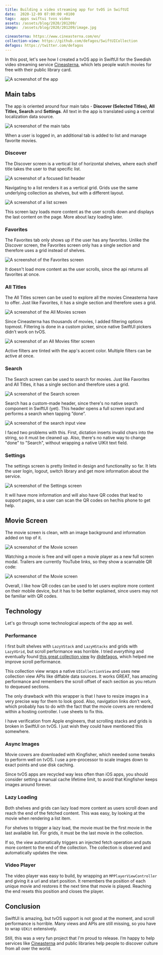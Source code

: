 ```yaml
---
title: Building a video streaming app for tvOS in SwiftUI
date:  2020-12-09 07:00:00 +0100
tags:  apps swiftui tvos video
assets: /assets/blog/2020/201209/
image:  /assets/blog/2020/201209/image.jpg

cineasterna: https://www.cineasterna.com/en/
collection-view: https://github.com/defagos/SwiftUICollection
defagos: https://twitter.com/defagos
---
```


In this post, let's see how I created a tvOS app in SwiftUI for the Swedish video streaming service [Cineasterna]({{page.cineasterna}}), which lets people watch movies for free with their public library card.

![A screenshot of the app]({{page.assets}}image.jpg)


## Main tabs

The app is oriented around four main tabs - **Discover (Selected Titles), All Titles, Search** and **Settings**. All text in the app is translated using a central localization data source.

![A screenshot of the main tabs]({{page.assets}}tabs.jpg)

When a user is logged in, an additional tab is added to list and manage favorite movies.


### Discover

The Discover screen is a vertical list of horizontal shelves, where each shelf title takes the user to that specific list. 

![A screenshot of a focused list header]({{page.assets}}headers.jpg)

Navigating to a list renders it as a vertical grid. Grids use the same underlying collection as shelves, but with a different layout.

![A screenshot of a list screen]({{page.assets}}list-screen.jpg)

This screen lazy loads more content as the user scrolls down and displays the last content on the page. More about lazy loading later.


### Favorites

The Favorites tab only shows up if the user has any favorites. Unlike the Discover screen, the Favorites screen only has a single section and therefore uses a grid instead of shelves.

![A screenshot of the Favorites screen]({{page.assets}}favorites.jpg)

It doesn't load more content as the user scrolls, since the api returns all favorites at once.


### All Titles

The All Titles screen can be used to explore all the movies Cineasterna have to offer. Just like Favorites, it has a single section and therefore uses a grid.

![A screenshot of the All Movies screen]({{page.assets}}all-movies.jpg)

Since Cineasterna has thousands of movies, I added filtering options topmost. Filtering is done in a custom picker, since native SwiftUI pickers didn’t work on tvOS.

![A screenshot of an All Movies filter screen]({{page.assets}}all-movies-filter.jpg)

Active filters are tinted with the app's accent color. Multiple filters can be active at once.


### Search

The Search screen can be used to search for movies. Just like Favorites and All Titles, it has a single section and therefore uses a grid.

![A screenshot of the Search screen]({{page.assets}}search.jpg)

Search has a custom-made header, since there's no native search component in SwiftUI (yet). This header opens a full screen input and performs a search when tapping ”done”.

![A screenshot of the search input view]({{page.assets}}search-input.jpg)

I faced two problems with this. First, dictation inserts invalid chars into the string, so it must be cleaned up. Also, there's no native way to change "done" to "Search", without wrapping a native UIKit text field.


### Settings

The settings screen is pretty limited in design and functionality so far. It lets the user login, logout, switch library and get more information about the service. 

![A screenshot of the Settings screen]({{page.assets}}settings.jpg)

It will have more information and will also have QR codes that lead to support pages, so a user can scan the QR codes on her/his phone to get help.


## Movie Screen

The movie screen is clean, with an image background and information added on top of it.

![A screenshot of the Movie screen]({{page.assets}}movie.jpg)

Watching a movie is free and will open a movie player as a new full screen modal. Trailers are currently YouTube links, so they show a scannable QR code:

![A screenshot of the Movie screen]({{page.assets}}movie-qr.jpg)

Overall, I like how QR codes can be used to let users explore more content on their mobile device, but it has to be better explained, since users may not be familiar with QR codes.


## Technology

Let's go through some technological aspects of the app as well.


### Performance

I first built shelves with `LazyVStack` and `LazyHStacks` and grids with `LazyVGrid`, but scroll performance was horrible. I tried *everything* and eventually found [this great collection view]({{page.collection-view}}) by [@defagos]({{page.defagos}}), which helped me improve scroll performance.

This collection view wraps a native `UICollectionView` and uses new collection view APIs like diffable data sources. It works GREAT, has amazing performance and remembers the scroll offset of each section as you return to dequeued sections.

The only drawback with this wrapper is that I have to resize images in a very precise way for them to look good. Also, navigation links don’t work, which probably has to do with the fact that the movie covers are rendered within a hosting controller. I use sheets to fix this.

I have verification from Apple engineers, that scrolling stacks and grids is broken in SwiftUI on tvOS. I just wish they could have mentioned this somewhere.


### Async Images

Movie covers are downloaded with Kingfisher, which needed some tweaks to perform well on tvOS. I use a pre-processor to scale images down to exact points and use disk caching.

Since tvOS apps are recycled way less often than iOS apps, you should consider setting a manual cache lifetime limit, to avoid that Kingfisher keeps images around forever.


### Lazy Loading

Both shelves and grids can lazy load more content as users scroll down and reach the end of the fetched content. This was easy, by looking at the movie when rendering a list item. 

For shelves to trigger a lazy load, the movie must be the first movie in the last available list. For grids, it must be the last movie in the collection. 

If so, the view automatically triggers an injected fetch operation and puts more content to the end of the collection. The collection is observed and automatically updates the view.


### Video Player

The video player was easy to build, by wrapping an `MPPlayerViewController` and giving it a url and start position. It remembers the position of each unique movie and restores it the next time that movie is played. Reaching the end resets this position and closes the player.



## Conclusion

SwiftUI is amazing, but tvOS support is not good at the moment, and scroll performance is horrible. Many views and APIs are still missing, so you have to wrap `UIKit` extensively. 

Still, this was a very fun project that I'm proud to release. I’m happy to help services like [Cineasterna]({{page.cineasterna}}) and public libraries help people to discover culture from all over the world.